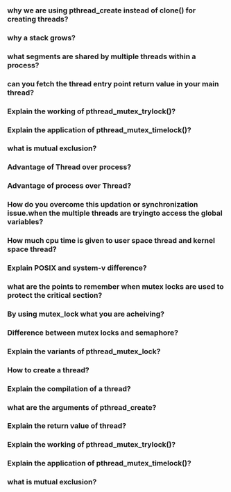 ### why we are using pthread_create instead of clone() for creating threads?
### why a stack grows?
### what segments are shared by multiple threads within a process?
### can you fetch the thread entry point return value in your main thread?
### Explain the working of pthread_mutex_trylock()?
### Explain the application of pthread_mutex_timelock()?
### what is mutual exclusion?
### Advantage of Thread over process?
### Advantage of process over Thread?
### How do you overcome this updation or synchronization issue.when the multiple threads are tryingto access the global variables?
### How much cpu time is given to user space thread and kernel space thread?
### Explain POSIX and system-v difference?
### what are the points to remember when mutex locks are used to protect the critical section?
### By using mutex_lock what you are acheiving?
### Difference between mutex locks and semaphore?
### Explain the variants of pthread_mutex_lock?
### How to create a thread?
### Explain the compilation of a thread?
### what are the arguments of pthread_create?
### Explain the return value of thread?
### Explain the working of pthread_mutex_trylock()?
### Explain the application of pthread_mutex_timelock()?
### what is mutual exclusion?
